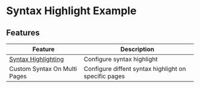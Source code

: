 # Syntax Highlight Example

## Features

| Feature | Description |
|---------|-------------|
| [Syntax Highlighting](https://docs.xyd.dev/docs/guides/developer-content#syntax-highlighting) | Configure syntax highlight |
| Custom Syntax On Multi Pages | Configure diffent syntax highlight on specific pages

